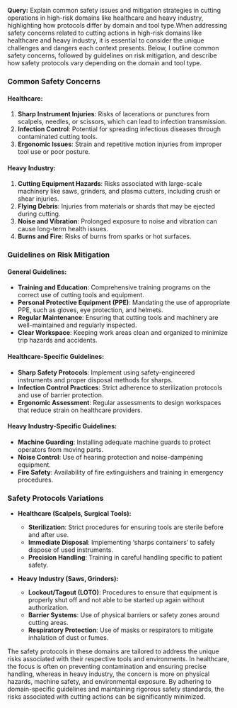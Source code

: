 **Query:** Explain common safety issues and mitigation strategies in cutting operations in high-risk domains like healthcare and heavy industry, highlighting how protocols differ by domain and tool type.When addressing safety concerns related to cutting actions in high-risk domains like healthcare and heavy industry, it is essential to consider the unique challenges and dangers each context presents. Below, I outline common safety concerns, followed by guidelines on risk mitigation, and describe how safety protocols vary depending on the domain and tool type.

### Common Safety Concerns

#### Healthcare:
1. **Sharp Instrument Injuries**: Risks of lacerations or punctures from scalpels, needles, or scissors, which can lead to infection transmission.
2. **Infection Control**: Potential for spreading infectious diseases through contaminated cutting tools.
3. **Ergonomic Issues**: Strain and repetitive motion injuries from improper tool use or poor posture.

#### Heavy Industry:
1. **Cutting Equipment Hazards**: Risks associated with large-scale machinery like saws, grinders, and plasma cutters, including crush or shear injuries.
2. **Flying Debris**: Injuries from materials or shards that may be ejected during cutting.
3. **Noise and Vibration**: Prolonged exposure to noise and vibration can cause long-term health issues.
4. **Burns and Fire**: Risks of burns from sparks or hot surfaces.

### Guidelines on Risk Mitigation

#### General Guidelines:
- **Training and Education**: Comprehensive training programs on the correct use of cutting tools and equipment.
- **Personal Protective Equipment (PPE)**: Mandating the use of appropriate PPE, such as gloves, eye protection, and helmets.
- **Regular Maintenance**: Ensuring that cutting tools and machinery are well-maintained and regularly inspected.
- **Clear Workspace**: Keeping work areas clean and organized to minimize trip hazards and accidents.

#### Healthcare-Specific Guidelines:
- **Sharp Safety Protocols**: Implement using safety-engineered instruments and proper disposal methods for sharps.
- **Infection Control Practices**: Strict adherence to sterilization protocols and use of barrier protection.
- **Ergonomic Assessment**: Regular assessments to design workspaces that reduce strain on healthcare providers.

#### Heavy Industry-Specific Guidelines:
- **Machine Guarding**: Installing adequate machine guards to protect operators from moving parts.
- **Noise Control**: Use of hearing protection and noise-dampening equipment.
- **Fire Safety**: Availability of fire extinguishers and training in emergency procedures.

### Safety Protocols Variations

- **Healthcare (Scalpels, Surgical Tools):**
  - **Sterilization**: Strict procedures for ensuring tools are sterile before and after use.
  - **Immediate Disposal**: Implementing ‘sharps containers’ to safely dispose of used instruments.
  - **Precision Handling**: Training in careful handling specific to patient safety.
  
- **Heavy Industry (Saws, Grinders):**
  - **Lockout/Tagout (LOTO)**: Procedures to ensure that equipment is properly shut off and not able to be started up again without authorization.
  - **Barrier Systems**: Use of physical barriers or safety zones around cutting areas.
  - **Respiratory Protection**: Use of masks or respirators to mitigate inhalation of dust or fumes.

The safety protocols in these domains are tailored to address the unique risks associated with their respective tools and environments. In healthcare, the focus is often on preventing contamination and ensuring precise handling, whereas in heavy industry, the concern is more on physical hazards, machine safety, and environmental exposure. By adhering to domain-specific guidelines and maintaining rigorous safety standards, the risks associated with cutting actions can be significantly minimized.